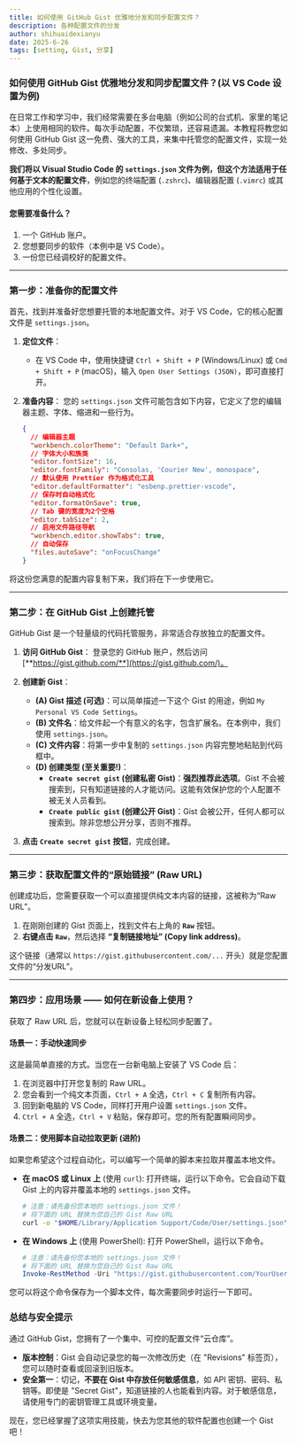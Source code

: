 ```yaml
---
title: 如何使用 GitHub Gist 优雅地分发和同步配置文件？
description: 各种配置文件的分发 
author: shihuaidexianyu
date: 2025-6-26
tags: [setting, Gist, 分享]
---
```


### **如何使用 GitHub Gist 优雅地分发和同步配置文件？(以 VS Code 设置为例)**

在日常工作和学习中，我们经常需要在多台电脑（例如公司的台式机、家里的笔记本）上使用相同的软件。每次手动配置，不仅繁琐，还容易遗漏。本教程将教您如何使用 GitHub Gist 这一免费、强大的工具，来集中托管您的配置文件，实现一处修改、多处同步。

**我们将以 Visual Studio Code 的 `settings.json` 文件为例，但这个方法适用于任何基于文本的配置文件**，例如您的终端配置 (`.zshrc`)、编辑器配置 (`.vimrc`) 或其他应用的个性化设置。

#### **您需要准备什么？**

1. 一个 GitHub 账户。
2. 您想要同步的软件（本例中是 VS Code）。
3. 一份您已经调校好的配置文件。

-----

### **第一步：准备你的配置文件**

首先，找到并准备好您想要托管的本地配置文件。对于 VS Code，它的核心配置文件是 `settings.json`。

1. **定位文件**：

      * 在 VS Code 中，使用快捷键 `Ctrl + Shift + P` (Windows/Linux) 或 `Cmd + Shift + P` (macOS)，输入 `Open User Settings (JSON)`，即可直接打开。

2. **准备内容**：
    您的 `settings.json` 文件可能包含如下内容，它定义了您的编辑器主题、字体、缩进和一些行为。

    ```json
    {
      // 编辑器主题
      "workbench.colorTheme": "Default Dark+",
      // 字体大小和族类
      "editor.fontSize": 16,
      "editor.fontFamily": "Consolas, 'Courier New', monospace",
      // 默认使用 Prettier 作为格式化工具
      "editor.defaultFormatter": "esbenp.prettier-vscode",
      // 保存时自动格式化
      "editor.formatOnSave": true,
      // Tab 键的宽度为2个空格
      "editor.tabSize": 2,
      // 启用文件路径导航
      "workbench.editor.showTabs": true,
      // 自动保存
      "files.autoSave": "onFocusChange"
    }
    ```

将这份您满意的配置内容复制下来，我们将在下一步使用它。

-----

### **第二步：在 GitHub Gist 上创建托管**

GitHub Gist 是一个轻量级的代码托管服务，非常适合存放独立的配置文件。

1. **访问 GitHub Gist**：
    登录您的 GitHub 账户，然后访问 [**https://gist.github.com/**](https://gist.github.com/)。

2. **创建新 Gist**：

      * **(A) Gist 描述 (可选)**：可以简单描述一下这个 Gist 的用途，例如 `My Personal VS Code Settings`。
      * **(B) 文件名**：给文件起一个有意义的名字，包含扩展名。在本例中，我们使用 `settings.json`。
      * **(C) 文件内容**：将第一步中复制的 `settings.json` 内容完整地粘贴到代码框中。
      * **(D) 创建类型 (至关重要\!)**：
          * **`Create secret gist` (创建私密 Gist)**：**强烈推荐此选项**。Gist 不会被搜索到，只有知道链接的人才能访问。这能有效保护您的个人配置不被无关人员看到。
          * **`Create public gist` (创建公开 Gist)**：Gist 会被公开，任何人都可以搜索到。除非您想公开分享，否则不推荐。

3. **点击 `Create secret gist` 按钮**，完成创建。

-----

### **第三步：获取配置文件的“原始链接” (Raw URL)**

创建成功后，您需要获取一个可以直接提供纯文本内容的链接，这被称为“Raw URL”。

1. 在刚刚创建的 Gist 页面上，找到文件右上角的 **`Raw`** 按钮。
2. **右键点击 `Raw`**，然后选择 **“复制链接地址” (Copy link address)**。

这个链接（通常以 `https://gist.githubusercontent.com/...` 开头）就是您配置文件的“分发URL”。

-----

### **第四步：应用场景 —— 如何在新设备上使用？**

获取了 Raw URL 后，您就可以在新设备上轻松同步配置了。

#### **场景一：手动快速同步**

这是最简单直接的方式。当您在一台新电脑上安装了 VS Code 后：

1. 在浏览器中打开您复制的 Raw URL。
2. 您会看到一个纯文本页面，`Ctrl + A` 全选，`Ctrl + C` 复制所有内容。
3. 回到新电脑的 VS Code，同样打开用户设置 `settings.json` 文件。
4. `Ctrl + A` 全选，`Ctrl + V` 粘贴，保存即可。您的所有配置瞬间同步。

#### **场景二：使用脚本自动拉取更新 (进阶)**

如果您希望这个过程自动化，可以编写一个简单的脚本来拉取并覆盖本地文件。

* **在 macOS 或 Linux 上** (使用 `curl`):
    打开终端，运行以下命令。它会自动下载 Gist 上的内容并覆盖本地的 `settings.json` 文件。

    ```bash
    # 注意：请先备份您本地的 settings.json 文件！
    # 将下面的 URL 替换为您自己的 Gist Raw URL
    curl -o "$HOME/Library/Application Support/Code/User/settings.json" "https://gist.githubusercontent.com/YourUsername/..."
    ```

* **在 Windows 上** (使用 PowerShell):
    打开 PowerShell，运行以下命令。

    ```powershell
    # 注意：请先备份您本地的 settings.json 文件！
    # 将下面的 URL 替换为您自己的 Gist Raw URL
    Invoke-RestMethod -Uri "https://gist.githubusercontent.com/YourUsername/..." -OutFile "$env:APPDATA\Code\User\settings.json"
    ```

您可以将这个命令保存为一个脚本文件，每次需要同步时运行一下即可。

### **总结与安全提示**

通过 GitHub Gist，您拥有了一个集中、可控的配置文件“云仓库”。

* **版本控制**：Gist 会自动记录您的每一次修改历史（在 "Revisions" 标签页），您可以随时查看或回滚到旧版本。
* **安全第一**：切记，**不要在 Gist 中存放任何敏感信息**，如 API 密钥、密码、私钥等。即使是 "Secret Gist"，知道链接的人也能看到内容。对于敏感信息，请使用专门的密钥管理工具或环境变量。

现在，您已经掌握了这项实用技能，快去为您其他的软件配置也创建一个 Gist 吧！
